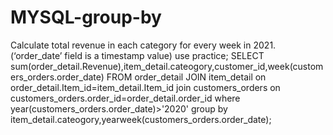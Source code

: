 # MYSQL-group-by
Calculate total revenue in each category for every week in 2021. (‘order_date’ field is a timestamp value)
use practice;
SELECT 
    sum(order_detail.Revenue),item_detail.cateogory,customer_id,week(customers_orders.order_date)
FROM
    order_detail
        JOIN
    item_detail
        on order_detail.Item_id=item_detail.Item_id
        join customers_orders
        on customers_orders.order_id=order_detail.order_id where year(customers_orders.order_date)>'2020'
        group by item_detail.cateogory,yearweek(customers_orders.order_date);
